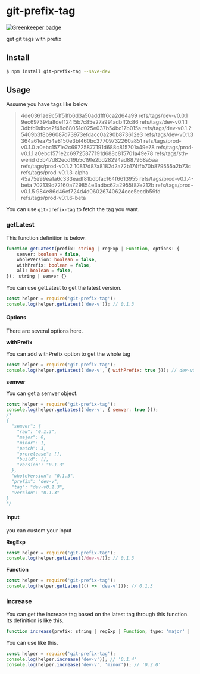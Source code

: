 # git-prefix-tag

[![Greenkeeper badge](https://badges.greenkeeper.io/toxic-johann/git-prefix-tag.svg)](https://greenkeeper.io/)

get git tags with prefix

## Install

```sh
$ npm install git-prefix-tag --save-dev
```

## Usage

Assume you have tags like below

>4de0361ae9c51f51fb6d3a50addfff6ca2d64a99	refs/tags/dev-v0.0.1
>9ec697394a8def124f5b7c85e27a991adbff2c86	refs/tags/dev-v0.1.1
>3dbfd9dbce2f48c68051d025e037b54bc17b015a	refs/tags/dev-v0.1.2
>5409b3f8b96087d73973efdacc0a290b873612e3	refs/tags/dev-v0.1.3
>364a61ea754e8150e3bf460bc37709732260a851	refs/tags/prod-v0.1.0
>a0ebc1571e2c69725877191d688c815701a49e78	refs/tags/prod-v0.1.1
>a0ebc1571e2c69725877191d688c815701a49e78	refs/tags/sth-werid
>d5b47d82ecd19b5c19fe2bd28294ad887968a5aa	refs/tags/prod-v0.1.2
>10817d87a8182d2a72b174ffb70b879555a2b73c	refs/tags/prod-v0.1.3-alpha
>45a75e99ea1a6c333eadf81bdbfac164f6613955	refs/tags/prod-v0.1.4-beta
>702139d72160a729854e3adbc62a2955f87e212b	refs/tags/prod-v0.1.5
>984e86d46ef724d4d06026740624cce5ecdb59fd	refs/tags/prod-v0.1.6-beta

You can use `git-prefix-tag` to fetch the tag you want.

### getLatest

This function definition is below.

```typescript
function getLatest(prefix: string | regExp | Function, options: {
    semver: boolean = false,
    wholeVersion: boolean = false,
    withPrefix: boolean = false,
    all: boolean = false,
})： string | semver {}
```

You can use getLatest to get the latest version.

```javascript
const helper = require('git-prefix-tag');
console.log(helper.getLatest('dev-v')); // 0.1.3
```

#### Options

There are several options here.

**withPrefix**

You can add withPrefix option to get the whole tag

```javascript
const helper = require('git-prefix-tag');
console.log(helper.getLatest('dev-v', { withPrefix: true })); // dev-v0.1.3
```

**semver**

You can get a semver object.

```javascript
const helper = require('git-prefix-tag');
console.log(helper.getLatest('dev-v', { semver: true }));
/*
{
  "semver": {
    "raw": "0.1.3",
    "major": 0,
    "minor": 1,
    "patch": 3,
    "prerelease": [],
    "build": [],
    "version": "0.1.3"
  },
  "wholeVersion": "0.1.3",
  "prefix": "dev-v",
  "tag": "dev-v0.1.3",
  "version": "0.1.3"
}
*/
```

#### Input

you can custom your input

**RegExp**

```javascript
const helper = require('git-prefix-tag');
console.log(helper.getLatest(/dev-v/)); // 0.1.3
```

**Function**

```javascript
const helper = require('git-prefix-tag');
console.log(helper.getLatest(() => 'dev-v'))); // 0.1.3
```

### increase

You can get the increace tag based on the latest tag through this function. Its definition is like this.

```javascript
function increase(prefix: string | regExp | Function, type: 'major' | 'premajor' | 'minor' | 'preminor' | 'patch' | 'prepatch' | 'prerelease' = 'patch'): string {}
```

You can use like this.

```javascript
const helper = require('git-prefix-tag');
console.log(helper.increase('dev-v')); // '0.1.4'
console.log(helper.increase('dev-v', 'minor')); // '0.2.0'
```